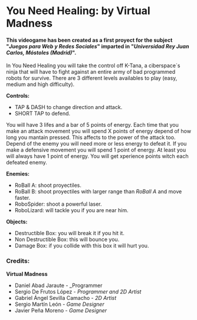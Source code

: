 # You Need Healing: by Virtual Madness

#### This videogame has been created as a first proyect for the subject "_Juegos para Web y Redes Sociales_" imparted in "_Universidad Rey Juan Carlos, Móstoles (Madrid)_".

In You Need Healing you will take the control off K-Tana, a ciberspace´s ninja that will have to fight against an entire army of bad programmed robots for survive.
There are 3 different levels availables to play (easy, medium and high difficulty).

**Controls:**
- TAP & DASH to change direction and attack. 
- SHORT TAP to defend.

You will have 3 lifes and a bar of 5 points of energy. Each time that you make an attack movement you will spend X points of energy depend of how long you mantain pressed. This affects to the power of the attack too. Depend of the enemy you will need more or less energy to defeat it. If you make a defensive movement you will spend 1 point of energy. At least you will always have 1 point of energy.
You will get xperience points witch each defeated enemy.

**Enemies:**
- RoBall A: shoot proyectiles.
- RoBall B: shoot proyectiles with larger range than _RoBall A_ and move faster.
- RoboSpider: shoot a powerful laser.
- RoboLizard: will tackle you if you are near him.

**Objects:**
- Destructible Box: you will break it if you hit it.
- Non Destructible Box: this will bounce you.
- Damage Box: if you collide with this box it will hurt you.



### Credits: 
**Virtual Madness**
- Daniel Abad Jaraute - _Programmer
- Sergio De Frutos López - _Programmer and 2D Artist_
- Gabriel Ángel Sevilla Camacho - _2D Artist_
- Sergio Martín León - _Game Designer_
- Javier Peña Moreno - _Game Designer_

